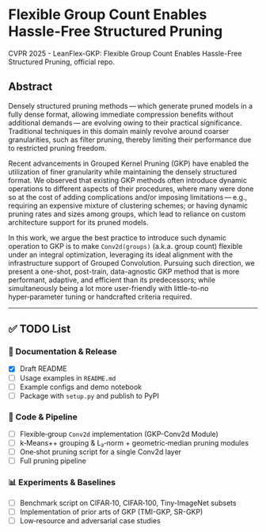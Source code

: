 # Flexible Group Count Enables Hassle-Free Structured Pruning 
CVPR 2025  - LeanFlex-GKP: Flexible Group Count Enables Hassle-Free Structured Pruning, official repo.

## Abstract

Densely structured pruning methods — which generate pruned models in a fully dense format, allowing immediate compression benefits without additional demands — are evolving owing to their practical significance. Traditional techniques in this domain mainly revolve around coarser granularities, such as filter pruning, thereby limiting their performance due to restricted pruning freedom.

Recent advancements in Grouped Kernel Pruning (GKP) have enabled the utilization of finer granularity while maintaining the densely structured format. We observed that existing GKP methods often introduce dynamic operations to different aspects of their procedures, where many were done so at the cost of adding complications and/or imposing limitations — e.g., requiring an expensive mixture of clustering schemes; or having dynamic pruning rates and sizes among groups, which lead to reliance on custom architecture support for its pruned models.

In this work, we argue the best practice to introduce such dynamic operation to GKP is to make `Conv2d(groups)` (a.k.a. group count) flexible under an integral optimization, leveraging its ideal alignment with the infrastructure support of Grouped Convolution. Pursuing such direction, we present a one-shot, post-train, data-agnostic GKP method that is more performant, adaptive, and efficient than its predecessors; while simultaneously being a lot more user-friendly with little-to-no hyper‑parameter tuning or handcrafted criteria required.

---

## ✅ TODO List

### 📄 Documentation & Release
- [X] Draft README
- [ ] Usage examples in `README.md`  
- [ ] Example configs and demo notebook  
- [ ] Package with `setup.py` and publish to PyPI  

### 🧩 Code & Pipeline
- [ ] Flexible‐group `Conv2d` implementation (GKP-Conv2d Module)
- [ ] k‑Means++ grouping & L₂‑norm + geometric‐median pruning modules
- [ ] One‑shot pruning script for a single Conv2d layer
- [ ] Full pruning pipeline

### 📊 Experiments & Baselines
- [ ] Benchmark script on CIFAR‑10, CIFAR‑100, Tiny-ImageNet subsets
- [ ] Implementation of prior arts of GKP (TMI-GKP, SR-GKP)
- [ ] Low‑resource and adversarial case studies  
